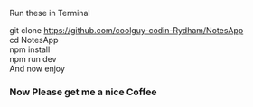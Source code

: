 Run these in Terminal

git clone https://github.com/coolguy-codin-Rydham/NotesApp <br>
cd NotesApp <br>
npm install <br>
npm run dev <br>
And now enjoy <br>


<h3>Now Please get me a nice Coffee</h3>
